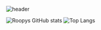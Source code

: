![header](https://capsule-render.vercel.app/api?type=wave&color=auto&height=300&section=header&text=Roopy's%20Github%20Info&fontSize=90)

![Roopys GitHub stats](https://github-readme-stats.vercel.app/api?username=21929457&show_icons=true&theme=radical)
![Top Langs](https://github-readme-stats.vercel.app/api/top-langs/?username=21929457&layout=compact)
